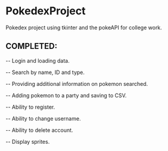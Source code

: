 # PokedexProject

Pokedex project using tkinter and the pokeAPI for college work.



## COMPLETED:

-- Login and loading data.

-- Search by name, ID and type.

-- Providing additional information on pokemon searched.

-- Adding pokemon to a party and saving to CSV.

-- Ability to register.

-- Ability to change username.

-- Ability to delete account.

-- Display sprites.

